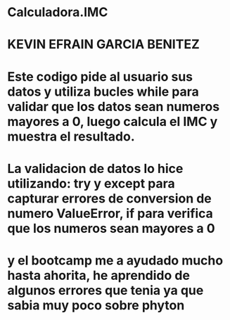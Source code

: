 # Calculadora.IMC
# KEVIN EFRAIN GARCIA BENITEZ


# Este codigo pide al usuario sus datos y utiliza bucles while para validar que los datos sean numeros mayores a 0, luego calcula el IMC y muestra el resultado.
# La validacion de datos lo hice utilizando: try y except para capturar errores de conversion de numero ValueError, if para verifica que los numeros sean mayores a 0
# y el bootcamp me a ayudado mucho hasta ahorita, he aprendido de algunos errores que tenia ya que sabia muy poco sobre phyton
